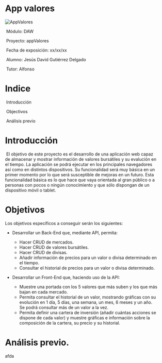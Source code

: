 # App valores







![AppValores](https://github.com/jesusdavidguti/ProyectoFinDeCurso/blob/img/Bolsa%20E-R.png "AppValores")





​																									Módulo: DAW

​																									Proyecto: appValores

​																									Fecha de exposición: xx/xx/xx

​																									Alumno: Jesús David Gutiérrez Delgado

​																									Tutor: Alfonso 



# Indice

​		Introducción

​		Objectivos

​		Análisis previo









# Introducción

​		El objetivo de este proyecto es el desarrollo de una aplicación web capaz de almacenar y mostrar información de valores bursátiles y su evalución en el tiempo. La aplicación se podrá ejecutar en los principales navegadores así como en distintos dispositivos. Su funcionalidad será muy básica en un primer momento por lo que será susceptible de mejoras en un futuro. Esta funcionalidad básica es lo que hace que vaya orientada al gran público o a personas con pocos o ningún conocimiento y que sólo dispongan de un dispositivo móvil o tablet.

# Objetivos

Los objetivos específicos a conseguir serán los siguientes:

- Desarrollar un Back-End que, mediante API, permita:
  - Hacer CRUD de mercados.
  - Hacer CRUD de valores bursátiles.
  - Hacer CRUD de divisas.
  - Añadir información de precios para un valor o divisa determinado en el tiempo.
  - Consultar el historial de precios para un valor o divisa determinado.

- Desarrollar un Front-End que, haciendo uso de la API:
  - Muestre una portada con los 5 valores que más suben y los que más bajan en cada mercado.
  - Permita consultar el historial de un valor, mostrando gráficas con su evolución en 1 día, 5 días, una semana, un mes, 6 meses y un año. Se podrá consultar más de un valor a la vez.
  - Permita definir una cartera de inversión (añadir cuántas acciones se dispone de cada valor) y muestre gráficas e información sobre la composición de la cartera, su precio y su historial.

# Análisis previo.

afda



​																																																																																																																						


